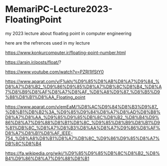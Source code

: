 # MemariPC-Lecture2023-FloatingPoint
my 2023 lecture about floating point in computer engineering

here are the refrences used in my lecture

https://www.konkurcomputer.ir/floating-point-number.html

https://arsin.ir/posts/float/?

https://www.youtube.com/watch?v=PZRI1IfStY0

https://www.aparat.com/v/F1ukh/%D9%85%D8%AB%D8%A7%D9%84_%D8%A7%D8%B2_%D9%86%D9%85%D8%A7%DB%8C%D8%B4_%D8%A7%D8%B9%D8%AF%D8%A7%D8%AF_%D8%A8%D9%87_%D8%B5%D9%88%D8%B1%D8%AA_Floating_point

https://www.aparat.com/v/emEaM/%D8%AC%D9%84%D8%B3%D9%87_%DB%B1%DB%B2%3A_%D9%85%D9%84%D8%A7%D8%AD%D8%B8%D8%A7%D8%AA_%D9%85%D9%85%DB%8C%D8%B2_%D8%B4%D9%86%D8%A7%D9%88%D8%B1%D8%8C_%D9%85%D8%B9%D8%B1%D9%81%DB%8C_%D8%A7%D8%B3%D8%AA%D8%A7%D9%86%D8%AF%D8%A7%D8%B1%D8%AF_IEEE-754_%D8%A8%D8%B1%D8%A7%DB%8C_%D9%86%D9%85%D8%A7%DB%8C%D8%B4

https://fa.wikipedia.org/wiki/%D9%85%D9%85%DB%8C%D8%B2_%D8%B4%D9%86%D8%A7%D9%88%D8%B1
